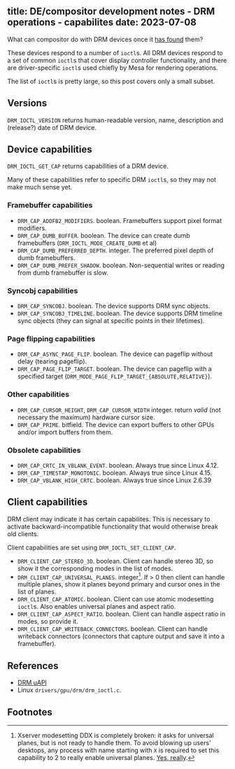 title: DE/compositor development notes - DRM operations - capabilites
date: 2023-07-08
----
What can compositor do with DRM devices once it [has found](/blog/01-de-drm/) them?

These devices respond to a number of `ioctl`s. All DRM devices respond to a set
of common `ioctl`s that cover display controller functionality, and there are
driver-specific `ioctl`s used chiefly by Mesa for rendering operations.

The list of `ioctl`s is pretty large, so this post covers only a small subset.

## Versions

`DRM_IOCTL_VERSION` returns human-readable version, name, description
and (release?) date of DRM device.

## Device capabilities

`DRM_IOCTL_GET_CAP` returns capabilities of a DRM device.

Many of these capabilities refer to specific DRM `ioctl`s, so they may not
make much sense yet.

### Framebuffer capabilities

- `DRM_CAP_ADDFB2_MODIFIERS`. boolean. Framebuffers support pixel format modifiers.
- `DRM_CAP_DUMB_BUFFER`. boolean. The device can create dumb framebuffers (`DRM_IOCTL_MODE_CREATE_DUMB` et al)
- `DRM_CAP_DUMB_PREFERRED_DEPTH`. integer. The preferred pixel depth of dumb framebuffers.
- `DRM_CAP_DUMB_PREFER_SHADOW`. boolean. Non-sequential writes or reading from dumb framebuffer is slow.

### Syncobj capabilities

- `DRM_CAP_SYNCOBJ`. boolean. The device supports DRM sync objects.
- `DRM_CAP_SYNCOBJ_TIMELINE`. boolean. The device supports DRM timeline sync objects
  (they can signal at specific points in their lifetimes).

### Page flipping capabilities

- `DRM_CAP_ASYNC_PAGE_FLIP`. boolean. The device can pageflip without delay (tearing pageflip).
- `DRM_CAP_PAGE_FLIP_TARGET`. boolean. The device can pageflip with a specified target
   (`DRM_MODE_PAGE_FLIP_TARGET_{ABSOLUTE,RELATIVE}`).

### Other capabilities

- `DRM_CAP_CURSOR_HEIGHT`, `DRM_CAP_CURSOR_WIDTH` integer. return _valid_ (not necessary the maximum) hardware cursor size.
- `DRM_CAP_PRIME`. bitfield. The device can export buffers to other GPUs and/or import buffers from them.

### Obsolete capabilities

- `DRM_CAP_CRTC_IN_VBLANK_EVENT`. boolean. Always true since Linux 4.12.
- `DRM_CAP_TIMESTAP_MONOTONIC`. boolean. Always true since Linux 4.15.
- `DRM_CAP_VBLANK_HIGH_CRTC`. boolean. Always true since Linux 2.6.39

## Client capabilities

DRM client may indicate it has certain capabilites. This is necessary to activate backward-incompatible
functionality that would otherwise break old clients.

Client capabilities are set using `DRM_IOCTL_SET_CLIENT_CAP`.

- `DRM_CLIENT_CAP_STEREO_3D`. boolean. Client can handle stereo 3D, so show it the corresponding modes in the list of modes.
- `DRM_CLIENT_CAP_UNIVERSAL_PLANES`. integer[^xuni]. If > 0 then client can handle multiple planes, show it planes beyond primary and cursor ones in the list of planes.
- `DRM_CLIENT_CAP_ATOMIC`. boolean. Client can use atomic modesetting `ioctl`s. Also enables universal planes and aspect ratio.
- `DRM_CLIENT_CAP_ASPECT_RATIO`. boolean. Client can handle aspect ratio in modes, so provide it.
- `DRM_CLIENT_CAP_WRITEBACK_CONNECTORS`. boolean. Client can handle writeback connectors (connectors that capture output and save it into a framebuffer).

## References

- [DRM uAPI](https://dri.freedesktop.org/docs/drm/gpu/drm-uapi.html)
- Linux `drivers/gpu/drm/drm_ioctl.c`.

## Footnotes

[^xuni]:
	Xserver modesetting DDX is completely broken: it asks for universal planes, but is not ready to
	handle them. To avoid blowing up users' desktops, any process with name starting with `X` is
	required to set this capability to 2 to really enable universal planes.
	[Yes, really](https://git.kernel.org/pub/scm/linux/kernel/git/torvalds/linux.git/tree/drivers/gpu/drm/drm_ioctl.c?id=723dad977acd1bd37f87e88d430958a833491ff1#n339).
